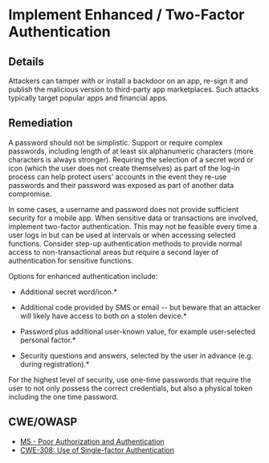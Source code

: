 # Implement Enhanced / Two-Factor Authentication

## Details 

Attackers can tamper with or install a backdoor on an app, re-sign it and publish the malicious version to third-party app marketplaces. Such attacks typically target popular apps and financial apps.

## Remediation

A password should not be simplistic. Support or require complex passwords, including length of at least six alphanumeric characters (more characters is always stronger). Requiring the selection of a secret word or icon (which the user does not create themselves) as part of the log-in process can help protect users' accounts in the event they re-use passwords and their password was exposed as part of another data compromise.

In some cases, a username and password does not provide sufficient security for a mobile app. When sensitive data or transactions are involved, implement two-factor authentication. This may not be feasible every time a user logs in but can be used at intervals or when accessing selected functions. Consider step-up authentication methods to provide normal access to non-transactional areas but require a second layer of authentication for sensitive functions.

Options for enhanced authentication include:

 * Additional secret word/icon.*
 
 * Additional code provided by SMS or email -- but beware that an attacker will likely have access to both on a stolen device.*
 
 * Password plus additional user-known value, for example user-selected personal factor.*
 
 * Security questions and answers, selected by the user in advance (e.g. during registration).*

For the highest level of security, use one-time passwords that require the user to not only possess the correct credentials, but also a physical token including the one time password.

## CWE/OWASP 

 * [M5 - Poor Authorization and Authentication](https://www.owasp.org/index.php/Mobile_Top_10_2014-M5)
 * [CWE-308: Use of Single-factor Authentication](http://cwe.mitre.org/data/definitions/308.html)
